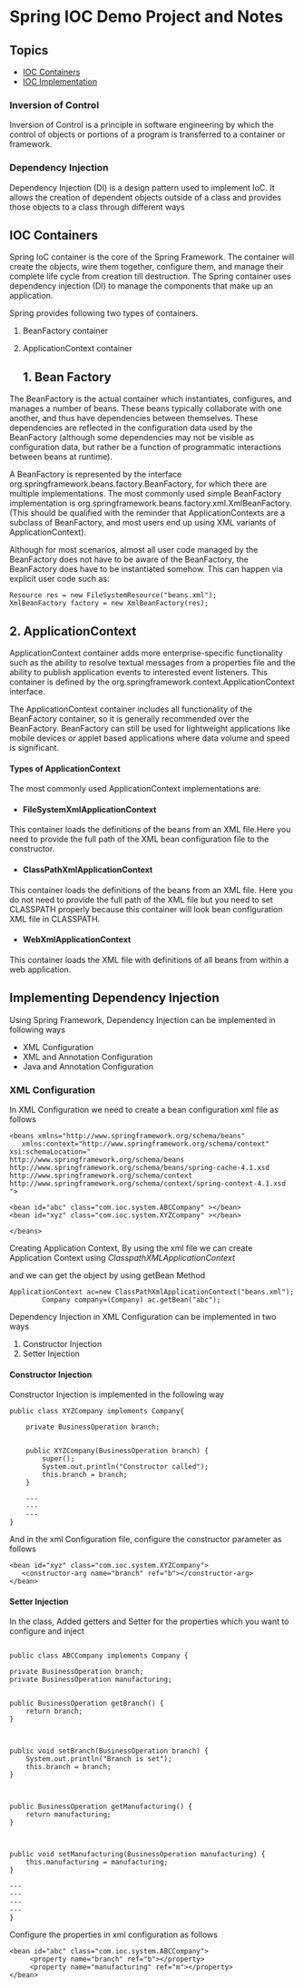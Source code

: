 # Spring IOC Demo Project and  Notes

## Topics

* [IOC Containers](#IOC-Containers)
* [IOC Implementation](#Implementing-dependency-injection)
 
### Inversion of Control

Inversion of Control is a principle in software engineering by which the control of objects or portions of a program is transferred to a container or framework. 

### Dependency Injection

Dependency Injection (DI) is a design pattern used to implement IoC. It allows the creation of dependent objects outside of a class and provides those objects to a class through different ways

## IOC Containers

Spring IoC container is  the core of the Spring Framework. The container will create the objects, wire them together, configure them, and manage their complete life cycle from creation till destruction. The Spring container uses dependency injection (DI) to manage the components that make up an application.

Spring provides following two types of containers.

1. BeanFactory container
2. ApplicationContext container

    ## 1. Bean Factory

 The BeanFactory is the actual container which instantiates, configures, and manages a number of beans. These beans typically collaborate with one another, and thus have dependencies between themselves. These dependencies are reflected in the configuration data used by the BeanFactory (although some dependencies may not be visible as configuration data, but rather be a function of programmatic interactions between beans at runtime).

A BeanFactory is represented by the interface org.springframework.beans.factory.BeanFactory, for which there are multiple implementations. The most commonly used simple BeanFactory implementation is org.springframework.beans.factory.xml.XmlBeanFactory. (This should be qualified with the reminder that ApplicationContexts are a subclass of BeanFactory, and most users end up using XML variants of ApplicationContext).

Although for most scenarios, almost all user code managed by the BeanFactory does not have to be aware of the BeanFactory, the BeanFactory does have to be instantiated somehow. This can happen via explicit user code such as:

``` BeanFactory creation from xml configuration
Resource res = new FileSystemResource("beans.xml");
XmlBeanFactory factory = new XmlBeanFactory(res);
```

  ## 2. ApplicationContext

ApplicationContext container adds more enterprise-specific functionality such as the ability to resolve textual messages from a properties file and the ability to publish application events to interested event listeners. This container is defined by the org.springframework.context.ApplicationContext interface.

The ApplicationContext container includes all functionality of the BeanFactory container, so it is generally recommended over the BeanFactory. BeanFactory can still be used for lightweight applications like mobile devices or applet based applications where data volume and speed is significant.

#### Types of ApplicationContext
The most commonly used ApplicationContext implementations are:

* #### FileSystemXmlApplicationContext 
 This container loads the definitions of the beans from an XML file.Here you need to provide the full path of the XML bean configuration file to the constructor.
* #### ClassPathXmlApplicationContext 
This container loads the definitions of the beans from an XML file. Here you do not need to provide the full path of the XML file but you need to set CLASSPATH properly because this container will look bean configuration XML file in CLASSPATH.
* #### WebXmlApplicationContext 
This container loads the XML file with definitions of all beans from within a web application.

## Implementing Dependency Injection

Using Spring Framework, Dependency Injection can be implemented in following ways
    
* XML Configuration
* XML and Annotation Configuration
* Java and Annotation Configuration

### XML Configuration

 In XML Configuration we need to create a bean configuration xml file as follows

 ```
<beans xmlns="http://www.springframework.org/schema/beans"
	xmlns:context="http://www.springframework.org/schema/context"
xsi:schemaLocation="
http://www.springframework.org/schema/beans http://www.springframework.org/schema/beans/spring-cache-4.1.xsd 
http://www.springframework.org/schema/context http://www.springframework.org/schema/context/spring-context-4.1.xsd
">

<bean id="abc" class="com.ioc.system.ABCCompany" ></bean>
<bean id="xyz" class="com.ioc.system.XYZCompany" ></bean>

</beans>

 ```

 Creating Application Context, By using the xml file we can create Application Context using _ClasspathXMLApplicationContext_

and we can get the object by using getBean Method

```
ApplicationContext ac=new ClassPathXmlApplicationContext("beans.xml");
	    Company company=(Company) ac.getBean("abc");

```

Dependency Injection in XML Configuration can be implemented in two ways

1. Constructor Injection
1. Setter Injection

#### Constructor Injection

Constructor Injection is implemented in the following way

```
public class XYZCompany implements Company{

	private BusinessOperation branch;

    	
	public XYZCompany(BusinessOperation branch) {
		super();
		System.out.println("Constructor called");
		this.branch = branch;
	}

    ---
    ---
    ---
}
```

  And in the xml Configuration file, configure the constructor parameter as follows

  ```
  <bean id="xyz" class="com.ioc.system.XYZCompany">
     <constructor-arg name="branch" ref="b"></constructor-arg>
</bean>
```

#### Setter Injection

  In the class, Added getters and Setter for the properties which you want to configure and inject

```

public class ABCCompany implements Company {

private BusinessOperation branch;
private BusinessOperation manufacturing;


public BusinessOperation getBranch() {
	return branch;
}



public void setBranch(BusinessOperation branch) {
	System.out.println("Branch is set");
	this.branch = branch;
}



public BusinessOperation getManufacturing() {
	return manufacturing;
}



public void setManufacturing(BusinessOperation manufacturing) {
	this.manufacturing = manufacturing;
}

---
---
---
---
}
```

 Configure the properties in xml configuration as follows

```
<bean id="abc" class="com.ioc.system.ABCCompany">
     <property name="branch" ref="b"></property>
     <property name="manufacturing" ref="m"></property>
</bean>
```
